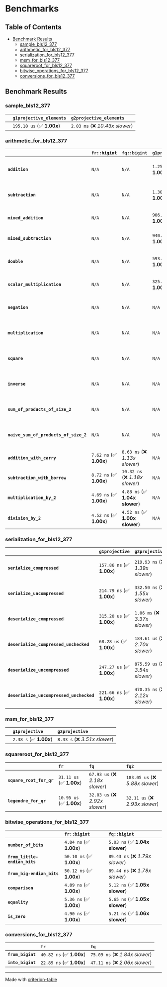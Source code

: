 # Benchmarks

## Table of Contents

- [Benchmark Results](#benchmark-results)
    - [sample_bls12_377](#sample_bls12_377)
    - [arithmetic_for_bls12_377](#arithmetic_for_bls12_377)
    - [serialization_for_bls12_377](#serialization_for_bls12_377)
    - [msm_for_bls12_377](#msm_for_bls12_377)
    - [squareroot_for_bls12_377](#squareroot_for_bls12_377)
    - [bitwise_operations_for_bls12_377](#bitwise_operations_for_bls12_377)
    - [conversions_for_bls12_377](#conversions_for_bls12_377)

## Benchmark Results

### sample_bls12_377

|        | `g1projective_elements`          | `g2projective_elements`           |
|:-------|:---------------------------------|:--------------------------------- |
|        | `195.10 us` (✅ **1.00x**)        | `2.03 ms` (❌ *10.43x slower*)     |

### arithmetic_for_bls12_377

|                                       | `fr::bigint`            | `fq::bigint`                    | `g1projective`            | `g2projective`                 | `fq2`                            | `fq12`                            | `fq`                              | `fr`                              |
|:--------------------------------------|:------------------------|:--------------------------------|:--------------------------|:-------------------------------|:---------------------------------|:----------------------------------|:----------------------------------|:--------------------------------- |
| **`addition`**                        | `N/A`                   | `N/A`                           | `1.25 us` (✅ **1.00x**)   | `4.79 us` (❌ *3.84x slower*)   | `23.25 ns` (🚀 **53.73x faster**) | `177.44 ns` (🚀 **7.04x faster**)  | `12.52 ns` (🚀 **99.78x faster**)  | `8.75 ns` (🚀 **142.75x faster**)  |
| **`subtraction`**                     | `N/A`                   | `N/A`                           | `1.30 us` (✅ **1.00x**)   | `4.85 us` (❌ *3.74x slower*)   | `23.29 ns` (🚀 **55.76x faster**) | `158.97 ns` (🚀 **8.17x faster**)  | `12.74 ns` (🚀 **101.96x faster**) | `8.81 ns` (🚀 **147.46x faster**)  |
| **`mixed_addition`**                  | `N/A`                   | `N/A`                           | `906.30 ns` (✅ **1.00x**) | `3.44 us` (❌ *3.79x slower*)   | `N/A`                            | `N/A`                             | `N/A`                             | `N/A`                             |
| **`mixed_subtraction`**               | `N/A`                   | `N/A`                           | `940.77 ns` (✅ **1.00x**) | `3.47 us` (❌ *3.69x slower*)   | `N/A`                            | `N/A`                             | `N/A`                             | `N/A`                             |
| **`double`**                          | `N/A`                   | `N/A`                           | `593.41 ns` (✅ **1.00x**) | `2.27 us` (❌ *3.82x slower*)   | `12.33 ns` (🚀 **48.14x faster**) | `70.78 ns` (🚀 **8.38x faster**)   | `7.15 ns` (🚀 **82.99x faster**)   | `5.93 ns` (🚀 **100.07x faster**)  |
| **`scalar_multiplication`**           | `N/A`                   | `N/A`                           | `325.84 us` (✅ **1.00x**) | `1.16 ms` (❌ *3.57x slower*)   | `N/A`                            | `N/A`                             | `N/A`                             | `N/A`                             |
| **`negation`**                        | `N/A`                   | `N/A`                           | `N/A`                     | `N/A`                          | `22.64 ns` (❌ *3.68x slower*)    | `93.72 ns` (❌ *15.23x slower*)    | `18.36 ns` (❌ *2.98x slower*)     | `6.15 ns` (✅ **1.00x**)           |
| **`multiplication`**                  | `N/A`                   | `N/A`                           | `N/A`                     | `N/A`                          | `270.71 ns` (❌ *6.28x slower*)   | `7.11 us` (❌ *164.74x slower*)    | `76.47 ns` (❌ *1.77x slower*)     | `43.14 ns` (✅ **1.00x**)          |
| **`square`**                          | `N/A`                   | `N/A`                           | `N/A`                     | `N/A`                          | `243.61 ns` (❌ *6.63x slower*)   | `5.01 us` (❌ *136.43x slower*)    | `66.36 ns` (❌ *1.81x slower*)     | `36.72 ns` (✅ **1.00x**)          |
| **`inverse`**                         | `N/A`                   | `N/A`                           | `N/A`                     | `N/A`                          | `15.17 us` (❌ *2.15x slower*)    | `27.52 us` (❌ *3.89x slower*)     | `14.83 us` (❌ *2.10x slower*)     | `7.07 us` (✅ **1.00x**)           |
| **`sum_of_products_of_size_2`**       | `N/A`                   | `N/A`                           | `N/A`                     | `N/A`                          | `587.37 ns` (❌ *9.54x slower*)   | `14.60 us` (❌ *236.99x slower*)   | `117.77 ns` (❌ *1.91x slower*)    | `61.60 ns` (✅ **1.00x**)          |
| **`naive_sum_of_products_of_size_2`** | `N/A`                   | `N/A`                           | `N/A`                     | `N/A`                          | `577.03 ns` (❌ *6.47x slower*)   | `14.49 us` (❌ *162.47x slower*)   | `162.70 ns` (❌ *1.82x slower*)    | `89.21 ns` (✅ **1.00x**)          |
| **`addition_with_carry`**             | `7.62 ns` (✅ **1.00x**) | `8.63 ns` (❌ *1.13x slower*)    | `N/A`                     | `N/A`                          | `N/A`                            | `N/A`                             | `N/A`                             | `N/A`                             |
| **`subtraction_with_borrow`**         | `8.72 ns` (✅ **1.00x**) | `10.32 ns` (❌ *1.18x slower*)   | `N/A`                     | `N/A`                          | `N/A`                            | `N/A`                             | `N/A`                             | `N/A`                             |
| **`multiplication_by_2`**             | `4.69 ns` (✅ **1.00x**) | `4.88 ns` (✅ **1.04x slower**)  | `N/A`                     | `N/A`                          | `N/A`                            | `N/A`                             | `N/A`                             | `N/A`                             |
| **`division_by_2`**                   | `4.52 ns` (✅ **1.00x**) | `4.52 ns` (✅ **1.00x slower**)  | `N/A`                     | `N/A`                          | `N/A`                            | `N/A`                             | `N/A`                             | `N/A`                             |

### serialization_for_bls12_377

|                                          | `g1projective`            | `g2projective`                   | `fr`                               | `fq`                               | `fq2`                               | `fq12`                            |
|:-----------------------------------------|:--------------------------|:---------------------------------|:-----------------------------------|:-----------------------------------|:------------------------------------|:--------------------------------- |
| **`serialize_compressed`**               | `157.86 ns` (✅ **1.00x**) | `219.93 ns` (❌ *1.39x slower*)   | `30.95 ns` (🚀 **5.10x faster**)    | `56.65 ns` (🚀 **2.79x faster**)    | `110.19 ns` (✅ **1.43x faster**)    | `702.22 ns` (❌ *4.45x slower*)    |
| **`serialize_uncompressed`**             | `214.79 ns` (✅ **1.00x**) | `332.50 ns` (❌ *1.55x slower*)   | `31.40 ns` (🚀 **6.84x faster**)    | `55.42 ns` (🚀 **3.88x faster**)    | `110.10 ns` (🚀 **1.95x faster**)    | `700.43 ns` (❌ *3.26x slower*)    |
| **`deserialize_compressed`**             | `315.20 us` (✅ **1.00x**) | `1.06 ms` (❌ *3.37x slower*)     | `52.26 ns` (🚀 **6031.23x faster**) | `93.12 ns` (🚀 **3384.74x faster**) | `209.65 ns` (🚀 **1503.45x faster**) | `1.29 us` (🚀 **243.52x faster**)  |
| **`deserialize_compressed_unchecked`**   | `68.28 us` (✅ **1.00x**)  | `184.61 us` (❌ *2.70x slower*)   | `52.28 ns` (🚀 **1306.07x faster**) | `92.82 ns` (🚀 **735.57x faster**)  | `209.56 ns` (🚀 **325.81x faster**)  | `1.29 us` (🚀 **52.79x faster**)   |
| **`deserialize_uncompressed`**           | `247.27 us` (✅ **1.00x**) | `875.59 us` (❌ *3.54x slower*)   | `52.25 ns` (🚀 **4732.21x faster**) | `93.32 ns` (🚀 **2649.66x faster**) | `209.50 ns` (🚀 **1180.27x faster**) | `1.29 us` (🚀 **191.07x faster**)  |
| **`deserialize_uncompressed_unchecked`** | `221.66 ns` (✅ **1.00x**) | `470.35 ns` (❌ *2.12x slower*)   | `52.21 ns` (🚀 **4.25x faster**)    | `92.85 ns` (🚀 **2.39x faster**)    | `209.63 ns` (✅ **1.06x faster**)    | `1.29 us` (❌ *5.84x slower*)      |

### msm_for_bls12_377

|        | `g1projective`          | `g2projective`                 |
|:-------|:------------------------|:------------------------------ |
|        | `2.38 s` (✅ **1.00x**)  | `8.33 s` (❌ *3.51x slower*)    |

### squareroot_for_bls12_377

|                          | `fr`                     | `fq`                            | `fq2`                             |
|:-------------------------|:-------------------------|:--------------------------------|:--------------------------------- |
| **`square_root_for_qr`** | `31.11 us` (✅ **1.00x**) | `67.93 us` (❌ *2.18x slower*)   | `183.05 us` (❌ *5.88x slower*)    |
| **`legendre_for_qr`**    | `10.95 us` (✅ **1.00x**) | `32.03 us` (❌ *2.92x slower*)   | `32.11 us` (❌ *2.93x slower*)     |

### bitwise_operations_for_bls12_377

|                               | `fr::bigint`             | `fq::bigint`                     |
|:------------------------------|:-------------------------|:-------------------------------- |
| **`number_of_bits`**          | `4.84 ns` (✅ **1.00x**)  | `5.03 ns` (✅ **1.04x slower**)   |
| **`from_little-endian_bits`** | `50.10 ns` (✅ **1.00x**) | `89.43 ns` (❌ *1.79x slower*)    |
| **`from_big-endian_bits`**    | `50.12 ns` (✅ **1.00x**) | `89.44 ns` (❌ *1.78x slower*)    |
| **`comparison`**              | `4.89 ns` (✅ **1.00x**)  | `5.12 ns` (✅ **1.05x slower**)   |
| **`equality`**                | `5.36 ns` (✅ **1.00x**)  | `5.65 ns` (✅ **1.05x slower**)   |
| **`is_zero`**                 | `4.90 ns` (✅ **1.00x**)  | `5.21 ns` (✅ **1.06x slower**)   |

### conversions_for_bls12_377

|                   | `fr`                     | `fq`                             |
|:------------------|:-------------------------|:-------------------------------- |
| **`from_bigint`** | `40.82 ns` (✅ **1.00x**) | `75.09 ns` (❌ *1.84x slower*)    |
| **`into_bigint`** | `22.89 ns` (✅ **1.00x**) | `47.11 ns` (❌ *2.06x slower*)    |

---
Made with [criterion-table](https://github.com/nu11ptr/criterion-table)

